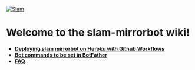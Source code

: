 [![Slam](https://telegra.ph/file/9c9b200b4a6d18aec899c.jpg)](https://youtu.be/Pk_TthHfLeE)
# Welcome to the slam-mirrorbot wiki!
- [**Deploying slam mirrorbot on Heroku with Github Workflows**](https://github.com/breakdowns/slam-mirrorbot/wiki/Deploying-slam-mirrorbot-on-Heroku-with-Github-Workflows)
- [**Bot commands to be set in BotFather**](https://github.com/breakdowns/slam-mirrorbot/wiki/Bot-commands-to-be-set-in-BotFather)
- [**FAQ**](https://github.com/breakdowns/slam-mirrorbot/wiki/FAQ)